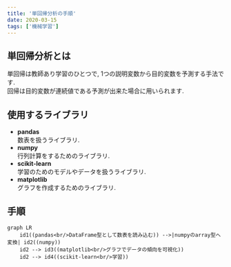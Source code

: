 ```yaml
---
title: '単回帰分析の手順'
date: 2020-03-15
tags: ['機械学習']
---
```


## 単回帰分析とは
単回帰は教師あり学習のひとつで, 1つの説明変数から目的変数を予測する手法です.  
回帰は目的変数が連続値である予測が出来た場合に用いられます.  

## 使用するライブラリ
- **pandas**  
  数表を扱うライブラリ.  
- **numpy**  
  行列計算をするためのライブラリ.  
- **scikit-learn**  
  学習のためのモデルやデータを扱うライブラリ.  
- **matplotlib**  
  グラフを作成するためのライブラリ.  

## 手順

```mermaid,autorun
graph LR
    id1((pandas<br/>DataFrame型として数表を読み込む)) -->|numpyのarray型へ変換| id2((numpy))
    id2 --> id3((matplotlib<br/>グラフでデータの傾向を可視化))
    id2 --> id4((scikit-learn<br/>学習))
```